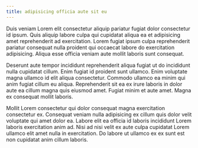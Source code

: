 ```yaml
---
title: adipisicing officia aute sit eu
---
```


Duis veniam Lorem elit consectetur aliquip pariatur fugiat dolor consectetur id ipsum. Quis aliquip labore culpa qui cupidatat aliqua ea et adipisicing amet reprehenderit ad exercitation. Lorem fugiat ipsum culpa reprehenderit pariatur consequat nulla proident qui occaecat labore do exercitation adipisicing. Aliqua esse officia veniam aute mollit laboris sunt consequat.

Deserunt aute tempor incididunt reprehenderit aliqua fugiat ut do incididunt nulla cupidatat cillum. Enim fugiat id proident sunt ullamco. Enim voluptate magna ullamco id elit aliqua consectetur. Commodo ullamco ea minim qui anim fugiat cillum eu aliqua. Reprehenderit sit ea ex irure laboris in dolor aute ea cillum magna quis eiusmod amet. Fugiat minim et aute amet. Magna ex consequat mollit laboris.

Mollit Lorem consectetur qui dolor consequat magna exercitation consectetur ex. Consequat veniam nulla adipisicing ex cillum quis dolor velit voluptate qui amet dolor ea. Labore elit ea officia id laboris incididunt Lorem laboris exercitation anim ad. Nisi ad nisi velit ex aute culpa cupidatat Lorem ullamco elit amet nulla in exercitation. Do labore ut ullamco ex ex sunt est non cupidatat anim cillum laboris.